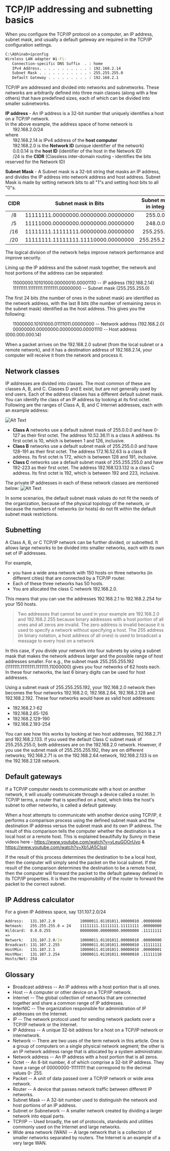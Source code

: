 # TCP/IP addressing and subnetting basics

When you configure the TCP/IP protocol on a computer, an IP address, subnet mask, and usually a default gateway are required in the TCP/IP configuration settings.

```cmd
C:\Abhinab>ipconfig
Wireless LAN adapter Wi-Fi:
   Connection-specific DNS Suffix  . : home
   IPv4 Address. . . . . . . . . . . : 192.168.2.14
   Subnet Mask . . . . . . . . . . . : 255.255.255.0
   Default Gateway . . . . . . . . . : 192.168.2.1
```
TCP/IP are addressed and divided into networks and subnetworks. These networks are arbitrarily defined into three main classes (along with a few others) that have predefined sizes, each of which can be divided into smaller subnetworks.

**IP address** - An IP address is a 32-bit number that uniquely identifies a host on a TCP/IP network.  
In the above example, the address space of home network is  
&nbsp;&nbsp;&nbsp;&nbsp;&nbsp;&nbsp;192.168.2.0/24  
where  
&nbsp;&nbsp;&nbsp;&nbsp;&nbsp;&nbsp;192.168.2.14 is IPv4 address of the **host computer**  
&nbsp;&nbsp;&nbsp;&nbsp;&nbsp;&nbsp;192.168.2.0 is the **Network ID** (unique identifier of the network)  
&nbsp;&nbsp;&nbsp;&nbsp;&nbsp;&nbsp;0.0.0.14 is the **host ID** (identifier of the host in the Network ID)  
&nbsp;&nbsp;&nbsp;&nbsp;&nbsp;&nbsp;/24 is the **CIDR** (Classless inter-domain routing - identifies the bits reserved for the Network ID)  

**Subnet Mask** - A Subnet mask is a 32-bit string that masks an IP address, and divides the IP address into network address and host address. Subnet Mask is made by setting network bits to all "1"s and setting host bits to all "0"s.

| CIDR  |           Subnet mask in Bits             | Subnet mask in integer  |
| :----:|:-----------------------------------------:| :----------------------:|
|   /8  |   11111111.00000000.00000000.00000000     |    255.0.0.0            |
|   /5  |   11111000.00000000.00000000.00000000     |    248.0.0.0            |
|   /16 |   11111111.11111111.00000000.00000000     |    255.255.0.0          |
|   /20 |   11111111.11111111.11110000.00000000     |    255.255.240.0        |

The logical division of the network helps improve network performance and improve security.

Lining up the IP address and the subnet mask together, the network and host portions of the address can be separated:
 
&nbsp;&nbsp;&nbsp;&nbsp;&nbsp;&nbsp;11000000.10101000.00000010.00001110 -- IP address (192.168.2.14)  
&nbsp;&nbsp;&nbsp;&nbsp;&nbsp;&nbsp;11111111.11111111.11111111.00000000 -- Subnet mask (255.255.255.0)
 
The first 24 bits (the number of ones in the subnet mask) are identified as the network address, with the last 8 bits (the number of remaining zeros in the subnet mask) identified as the host address. This gives you the following:
 
&nbsp;&nbsp;&nbsp;&nbsp;&nbsp;&nbsp;11000000.10101000.01111011.00000000 -- Network address (192.168.2.0)  
&nbsp;&nbsp;&nbsp;&nbsp;&nbsp;&nbsp;00000000.00000000.00000000.00001110 -- Host address (000.000.000.14)

When a packet arrives on the 192.168.2.0 subnet (from the local subnet or a remote network), and it has a destination address of 192.168.2.14, your computer will receive it from the network and process it.

## Network classes
IP addresses are divided into classes. The most common of these are classes A, B, and C. Classes D and E exist, but are not generally used by end users. Each of the address classes has a different default subnet mask. You can identify the class of an IP address by looking at its first octet. Following are the ranges of Class A, B, and C Internet addresses, each with an example address:

![Alt Text](/images/network-classes.jpg)

* **Class A** networks use a default subnet mask of 255.0.0.0 and have 0-127 as their first octet. The address 10.52.36.11 is a class A address. Its first octet is 10, which is between 1 and 126, inclusive.
* **Class B** networks use a default subnet mask of 255.255.0.0 and have 128-191 as their first octet. The address 172.16.52.63 is a class B address. Its first octet is 172, which is between 128 and 191, inclusive.
* **Class C**  networks use a default subnet mask of 255.255.255.0 and have 192-223 as their first octet. The address 192.168.123.132 is a class C address. Its first octet is 192, which is between 192 and 223, inclusive.

The private IP addresses in each of these network classes are mentioned below:
![Alt Text](/images/private-ipv4-address.jpg)

In some scenarios, the default subnet mask values do not fit the needs of the organization, because of the physical topology of the network, or because the numbers of networks (or hosts) do not fit within the default subnet mask restrictions.

## Subnetting
A Class A, B, or C TCP/IP network can be further divided, or subnetted. It allows large networks to be divided into smaller networks, each with its own set of IP addresses. 

For example, 
* you have a wide area network with 150 hosts on three networks (in different cities) that are connected by a TCP/IP router. 
* Each of these three networks has 50 hosts. 
* You are allocated the class C network 192.168.2.0. 

This means that you can use the addresses 192.168.2.1 to 192.168.2.254 for your 150 hosts.

> Two addresses that cannot be used in your example are 192.168.2.0 and 192.168.2.255 because binary addresses with a host portion of all ones and all zeros are invalid. The zero address is invalid because it is used to specify a network without specifying a host. The 255 address (in binary notation, a host address of all ones) is used to broadcast a message to every host on a network

In this case, if you divide your network into four subnets by using a subnet mask that makes the network address larger and the possible range of host addresses smaller. For e.g., the subnet mask 255.255.255.192 (1111111.11111111.1111111.11000000) gives you four networks of 62 hosts each. In these four networks, the last 6 binary digits can be used for host addresses.

Using a subnet mask of 255.255.255.192, your 192.168.2.0 network then becomes the four networks 192.168.2.0, 192.168.2.64, 192.168.2.128 and 192.168.2.192. These four networks would have as valid host addresses:
   * 192.168.2.1-62
   * 192.168.2.65-126
   * 192.168.2.129-190
   * 192.168.2.193-254

You can see how this works by looking at two host addresses, 192.168.2.71 and 192.168.2.133. If you used the default Class C subnet mask of 255.255.255.0, both addresses are on the 192.168.2.0 network. However, if you use the subnet mask of 255.255.255.192, they are on different networks; 192.168.2.71 is on the 192.168.2.64 network, 192.168.2.133 is on the 192.168.2.128 network.

## Default gateways
If a TCP/IP computer needs to communicate with a host on another network, it will usually communicate through a device called a router. In TCP/IP terms, a router that is specified on a host, which links the host's subnet to other networks, is called a default gateway. 

When a host attempts to communicate with another device using TCP/IP, it performs a comparison process using the defined subnet mask and the destination IP address versus the subnet mask and its own IP address. The result of this comparison tells the computer whether the destination is a local host or a remote host. This is explained beautifully by Sunny in these videos here - https://www.youtube.com/watch?v=yLeuGOOrUvo & https://www.youtube.com/watch?v=Xb1JA5CIssI

If the result of this process determines the destination to be a local host, then the computer will simply send the packet on the local subnet. If the result of the comparison determines the destination to be a remote host, then the computer will forward the packet to the default gateway defined in its TCP/IP properties. It is then the responsibility of the router to forward the packet to the correct subnet.

## IP Address calculator 
For a given IP Address space, say 131.107.2.0/24
```cmd
Address:   131.107.2.0           10000011.01101011.00000010 .00000000
Netmask:   255.255.255.0 = 24    11111111.11111111.11111111 .00000000
Wildcard:  0.0.0.255             00000000.00000000.00000000 .11111111
=>
Network:   131.107.2.0/24        10000011.01101011.00000010 .00000000 (Class B)
Broadcast: 131.107.2.255         10000011.01101011.00000010 .11111111
HostMin:   131.107.2.1           10000011.01101011.00000010 .00000001
HostMax:   131.107.2.254         10000011.01101011.00000010 .11111110
Hosts/Net: 254  
```

## Glossary
* Broadcast address -- An IP address with a host portion that is all ones.
* Host -- A computer or other device on a TCP/IP network.
* Internet -- The global collection of networks that are connected together and share a common range of IP addresses.
* InterNIC -- The organization responsible for administration of IP addresses on the Internet.
* IP -- The network protocol used for sending network packets over a TCP/IP network or the Internet.
* IP Address -- A unique 32-bit address for a host on a TCP/IP network or internetwork.
* Network -- There are two uses of the term network in this article. One is a group of computers on a single physical network segment; the other is an IP network address range that is allocated by a system administrator.
* Network address -- An IP address with a host portion that is all zeros.
* Octet -- An 8-bit number, 4 of which comprise a 32-bit IP address. They have a range of 00000000-11111111 that correspond to the decimal values 0- 255.
* Packet -- A unit of data passed over a TCP/IP network or wide area network.
* Router -- A device that passes network traffic between different IP networks.
* Subnet Mask -- A 32-bit number used to distinguish the network and host portions of an IP address.
* Subnet or Subnetwork -- A smaller network created by dividing a larger network into equal parts.
* TCP/IP -- Used broadly, the set of protocols, standards and utilities commonly used on the Internet and large networks.
* Wide area network (WAN) -- A large network that is a collection of smaller networks separated by routers. The Internet is an example of a very large WAN.